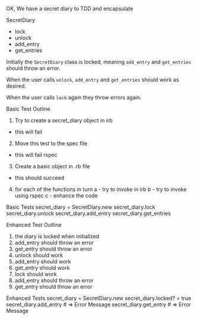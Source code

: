 OK, We have a secret diary to TDD and encapsulate

SecretDiary
  - lock
  - unlock
  - add_entry
  - get_entries

Initially the `SecretDiary` class is locked, meaning `add_entry` and `get_entries` should throw an error.

When the user calls `unlock`, `add_entry` and `get_entries` should work as desired.

When the user calls `lock` again they throw errors again.

Basic Test Outline
1. Try to create a secret_diary object in irb
 - this will fail
2. Move this test to  the spec file
 - this will fail rspec
3. Create a basic object in .rb file
 - this should succeed
4. for each of the functions in turn 
	a - try to invoke in irb
	b - try to invoke using rspec
	c - enhance the code


Basic Tests
secret_diary = SecretDiary.new
secret_diary.lock
secret_diary.unlock
secret_diary.add_entry
secret_diary.get_entries

Enhanced Test Outline
1. the diary is locked when initialized
2. add_entry should throw an error
3. get_entry should throw an error
4. unlock should work
5. add_entry should work
6. get_entry should work
7. lock should work
8. add_entry should throw an error
9. get_entry should throw an error

Enhanced Tests
secret_diary = SecretDiary.new
secret_diary.locked? = true
secret_diary.add_entry # => Error Message
secret_diary.get_entry # => Error Message

